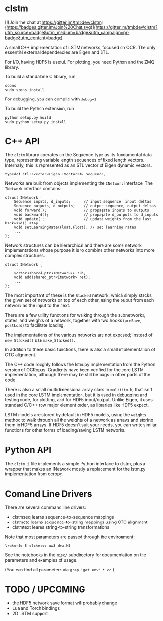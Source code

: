 # clstm

[![Join the chat at https://gitter.im/tmbdev/clstm](https://badges.gitter.im/Join%20Chat.svg)](https://gitter.im/tmbdev/clstm?utm_source=badge&utm_medium=badge&utm_campaign=pr-badge&utm_content=badge)

A small C++ implementation of LSTM networks, focused on OCR.
The only essential external dependencies are Eigen and STL.

For I/O, having HDF5 is useful. For plotting, you need Python and the
ZMQ library.

To build a standalone C library, run

    scons
    sudo scons install

For debugging, you can compile with `debug=1`

To build the Python extension, run

    python setup.py build
    sudo python setup.py install

# C++ API

The `clstm` library operates on the Sequence type as its fundamental
data type, representing variable length sequences of fixed length vectors.
Internally, this is represented as an STL vector of Eigen dynamic vectors.

    typedef stl::vector<Eigen::VectorXf> Sequence;

Networks are built from objects implementing the `INetwork` interface.
The `INetwork` interface contains:

    struct INetwork {
        Sequence inputs, d_inputs;      // input sequence, input deltas
        Sequence outputs, d_outputs;    // output sequence, output deltas
        void forward();                 // propagate inputs to outputs
        void backward();                // propagate d_outputs to d_inputs
        void update();                  // update weights from the last backward() step
        void setLearningRate(Float,Float); // set learning rates
        ...
    };

Network structures can be hierarchical and there are some network 
implementations whose purpose it is to combine other networks into more
complex structures.

    struct INetwork {
        ...
        vector<shared_ptr<INetwork>> sub;
        void add(shared_ptr<INetwork> net);
        ...
    };

The most important of these is the `Stacked` network, which simply
stacks the given set of networks on top of each other, using the ouput
from each network as the input to the next. 

There are a few utility functions for walking through the subnetworks, states,
and weights of a network, together with two hooks (`preSave`, `postLoad`) to
facilitate loading.

The implementations of the various networks are not exposed; instead of
`new Stacked()` use `make_Stacked()`.

In addition to these basic functions, there is also a small implementation
of CTC alignment.

The C++ code roughly follows the lstm.py implementation from the Python version
of OCRopus. Gradients have been verified for the core LSTM implementation,
although there may be still be bugs in other parts of the code.

There is also a small multidimensional array class in `multidim.h`; that isn't
used in the core LSTM implementation, but it is used in debugging and testing
code, for plotting, and for HDF5 input/output. Unlike Eigen, it uses standard
C/C++ row major element order, as libraries like HDF5 expect.

LSTM models are stored by default in HDF5 models, using the `weights`
method to walk through all the weights of a network as arrays and storing
them in HDF5 arrays. If HDF5 doesn't suit your needs, you can write
similar functions for other forms of loading/saving LSTM networks.

# Python API

The `clstm.i` file implements a simple Python interface to clstm, plus
a wrapper that makes an INetwork mostly a replacement for the lstm.py
implementation from ocropy.

# Comand Line Drivers

There are several command line drivers:

  - clstmseq learns sequence-to-sequence mappings
  - clstmctc learns sequence-to-string mappings using CTC alignment
  - clstmtext learns string-to-string transformations

Note that most parameters are passed through the environment:

    lrate=3e-5 clstmctc uw3-dew.h5
    
See the notebooks in the `misc/` subdirectory for documentation on the parameters and examples of usage.

(You can find all parameters via `grep 'get.env' *.cc`.)

# TODO / UPCOMING

  - the HDF5 network save format will probably change
  - Lua and Torch bindings
  - 2D LSTM support
